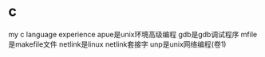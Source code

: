 c
=

my c language experience
apue是unix环境高级编程
gdb是gdb调试程序
mfile是makefile文件
netlink是linux netlink套接字
unp是unix网络编程(卷1)
